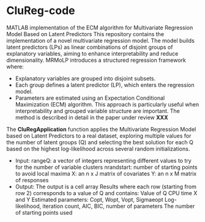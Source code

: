 # CluReg-code
MATLAB implementation of the ECM algorithm for Multivariate Regression Model Based on Latent Predictors
This repository contains the implementation of a novel multivariate regression model. The model builds latent predictors (LPs) as linear combinations of disjoint groups of explanatory variables, aiming to enhance interpretability and reduce dimensionality.
MRMoLP introduces a structured regression framework where:
- Explanatory variables are grouped into disjoint subsets.
- Each group defines a latent predictor (LP), which enters the regression model.
- Parameters are estimated using an Expectation Conditional Maximization (ECM) algorithm.
This approach is particularly useful when interpretability and grouped variable structure are important.
The method is described in detail in the paper under review **XXX**

The **CluRegApplication** function applies the Multivariate Regression Model based on Latent Predictors to a real dataset, exploring multiple values for the number of latent groups (Q) and selecting the best solution for each Q based on the highest log-likelihood across several random initializations.
- Input:
    rangeQ: a vector of integers representing different values to try for the number of variable clusters 
    nrandstart: number of starting points to avoid local maxima
    X: an n x J matrix of covariates 
    Y: an n x M matrix of responses
- Output:
    The output is a cell array Results where each row (starting from row 2) corresponds to a value of Q and contains:
    Value of Q
    CPU time
    X and Y
    Estimated parameters: Copt, Wopt, Vopt, Sigmaeopt
    Log-likelihood, iteration count, AIC, BIC, number of parameters
    The number of starting points used
